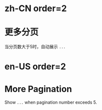 # zh-CN order=2

# 更多分页

当分页数大于5时，自动展示 `...`

# en-US order=2

# More Pagination

Show `...` when pagination number exceeds 5.
